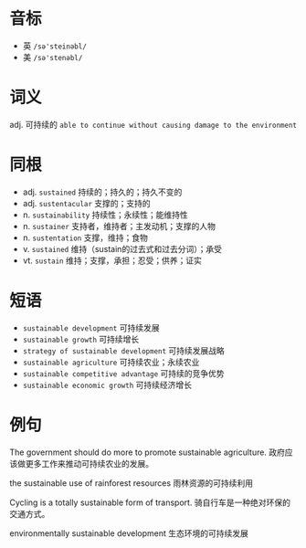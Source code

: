# 音标

- 英 `/sə'steinəbl/`
- 美 `/sə'stenəbl/`

# 词义

adj. 可持续的
`able to continue without causing damage to the environment`

# 同根

- adj. `sustained` 持续的；持久的；持久不变的
- adj. `sustentacular` 支撑的；支持的
- n. `sustainability` 持续性；永续性；能维持性
- n. `sustainer` 支持者，维持者；主发动机；支撑的人物
- n. `sustentation` 支撑，维持；食物
- v. `sustained` 维持（sustain的过去式和过去分词）；承受
- vt. `sustain` 维持；支撑，承担；忍受；供养；证实

# 短语

- `sustainable development` 可持续发展
- `sustainable growth` 可持续增长
- `strategy of sustainable development` 可持续发展战略
- `sustainable agriculture` 可持续农业；永续农业
- `sustainable competitive advantage` 可持续的竞争优势
- `sustainable economic growth` 可持续经济增长

# 例句

The government should do more to promote sustainable agriculture.
政府应该做更多工作来推动可持续农业的发展。

the sustainable use of rainforest resources
雨林资源的可持续利用

Cycling is a totally sustainable form of transport.
骑自行车是一种绝对环保的交通方式。

environmentally sustainable development
生态环境的可持续发展


